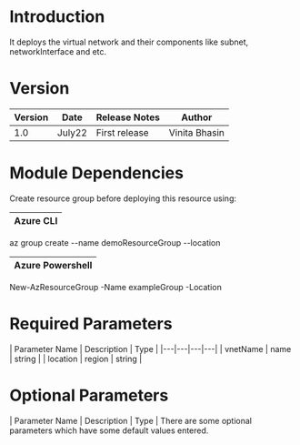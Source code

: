 # Introduction 
It deploys the virtual network and their components like subnet, networkInterface and etc. 

# Version
| Version | Date | Release Notes | Author |
|---|---|---|---|
| 1.0 | July22 | First release | Vinita Bhasin |

# Module Dependencies
Create resource group before deploying this resource using:

| Azure CLI |
|---|
az group create --name demoResourceGroup --location <region>

| Azure Powershell |
|---|
New-AzResourceGroup -Name exampleGroup -Location <region>

# Required Parameters 
| Parameter Name | Description | Type |
|---|---|---|---|
| vnetName | name | string |
| location | region | string |


# Optional Parameters
| Parameter Name | Description | Type | 
There are some optional parameters which have some default values entered. 
